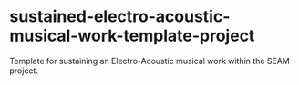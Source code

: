 # sustained-electro-acoustic-musical-work-template-project
Template for sustaining an Electro-Acoustic musical work within the SEAM project.
